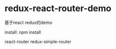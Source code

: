 # redux-react-router-demo

基于react redux的demo

install: npm install

react-router
redux-simple-router

